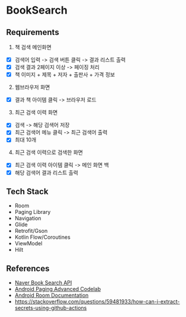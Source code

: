 # BookSearch

## Requirements
1. 책 검색 메인화면
- [x] 검색어 입력 -> 검색 버튼 클릭 -> 결과 리스트 출력
- [x] 검색 결과 2페이지 이상 -> 페이징 처리
- [x] 책 이미지 + 제목 + 저자 + 출판사 + 가격 정보
2. 웹브라우저 화면
- [x] 결과 책 아이템 클릭 -> 브라우저 로드
3. 최근 검색 이력 화면
- [x] 검색 -> 해당 검색어 저장
- [x] 최근 검색어 메뉴 클릭 -> 최근 검색어 출력
- [x] 최대 10개
4. 최근 검색 이력으로 검색한 화면
- [x] 최근 검색 이력 아이템 클릭 -> 메인 화면 백
- [x] 해당 검색어 결과 리스트 출력

## Tech Stack
- Room
- Paging Library
- Navigation
- Glide
- Retrofit/Gson
- Kotlin Flow/Coroutines
- ViewModel
- Hilt

## References
- [Naver Book Search API](https://developers.naver.com/docs/serviceapi/search/book/book.md)
- [Android Paging Advanced Codelab](https://developer.android.com/codelabs/android-paging)
- [Android Room Documentation](https://developer.android.com/training/data-storage/room)
- https://stackoverflow.com/questions/59481933/how-can-i-extract-secrets-using-github-actions